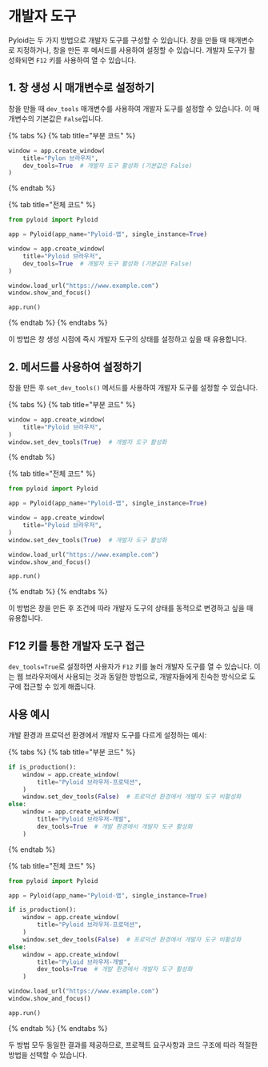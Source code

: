 # 개발자 도구

Pyloid는 두 가지 방법으로 개발자 도구를 구성할 수 있습니다. 창을 만들 때 매개변수로 지정하거나, 창을 만든 후 메서드를 사용하여 설정할 수 있습니다. 개발자 도구가 활성화되면 `F12` 키를 사용하여 열 수 있습니다.

## 1. 창 생성 시 매개변수로 설정하기

창을 만들 때 `dev_tools` 매개변수를 사용하여 개발자 도구를 설정할 수 있습니다. 이 매개변수의 기본값은 `False`입니다.

{% tabs %}
{% tab title="부분 코드" %}

```python
window = app.create_window(
    title="Pylon 브라우저",
    dev_tools=True  # 개발자 도구 활성화 (기본값은 False)
)
```

{% endtab %}

{% tab title="전체 코드" %}

```python
from pyloid import Pyloid

app = Pyloid(app_name="Pyloid-앱", single_instance=True)

window = app.create_window(
    title="Pyloid 브라우저",
    dev_tools=True  # 개발자 도구 활성화 (기본값은 False)
)

window.load_url("https://www.example.com")
window.show_and_focus()

app.run()
```

{% endtab %}
{% endtabs %}

이 방법은 창 생성 시점에 즉시 개발자 도구의 상태를 설정하고 싶을 때 유용합니다.

## 2. 메서드를 사용하여 설정하기

창을 만든 후 `set_dev_tools()` 메서드를 사용하여 개발자 도구를 설정할 수 있습니다.

{% tabs %}
{% tab title="부분 코드" %}

```python
window = app.create_window(
    title="Pyloid 브라우저",
)
window.set_dev_tools(True)  # 개발자 도구 활성화
```

{% endtab %}

{% tab title="전체 코드" %}

```python
from pyloid import Pyloid

app = Pyloid(app_name="Pyloid-앱", single_instance=True)

window = app.create_window(
    title="Pyloid 브라우저",
)
window.set_dev_tools(True)  # 개발자 도구 활성화

window.load_url("https://www.example.com")
window.show_and_focus()

app.run()
```

{% endtab %}
{% endtabs %}

이 방법은 창을 만든 후 조건에 따라 개발자 도구의 상태를 동적으로 변경하고 싶을 때 유용합니다.

## F12 키를 통한 개발자 도구 접근

`dev_tools=True`로 설정하면 사용자가 `F12` 키를 눌러 개발자 도구를 열 수 있습니다. 이는 웹 브라우저에서 사용되는 것과 동일한 방법으로, 개발자들에게 친숙한 방식으로 도구에 접근할 수 있게 해줍니다.

## 사용 예시

개발 환경과 프로덕션 환경에서 개발자 도구를 다르게 설정하는 예시:

{% tabs %}
{% tab title="부분 코드" %}

```python
if is_production():
    window = app.create_window(
        title="Pyloid 브라우저-프로덕션",
    )
    window.set_dev_tools(False)  # 프로덕션 환경에서 개발자 도구 비활성화
else:
    window = app.create_window(
        title="Pyloid 브라우저-개발",
        dev_tools=True  # 개발 환경에서 개발자 도구 활성화
    )
```

{% endtab %}

{% tab title="전체 코드" %}

```python
from pyloid import Pyloid

app = Pyloid(app_name="Pyloid-앱", single_instance=True)

if is_production():
    window = app.create_window(
        title="Pyloid 브라우저-프로덕션",
    )
    window.set_dev_tools(False)  # 프로덕션 환경에서 개발자 도구 비활성화
else:
    window = app.create_window(
        title="Pyloid 브라우저-개발",
        dev_tools=True  # 개발 환경에서 개발자 도구 활성화
    )

window.load_url("https://www.example.com")
window.show_and_focus()

app.run()
```

{% endtab %}
{% endtabs %}

두 방법 모두 동일한 결과를 제공하므로, 프로젝트 요구사항과 코드 구조에 따라 적절한 방법을 선택할 수 있습니다.
